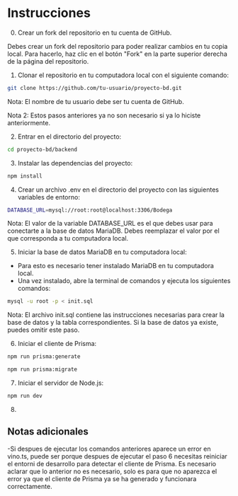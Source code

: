 # Instrucciones

0. Crear un fork del repositorio en tu cuenta de GitHub.

Debes crear un fork del repositorio para poder realizar cambios en tu copia local. Para hacerlo, haz clic en el botón "Fork" en la parte superior derecha de la página del repositorio.


1. Clonar el repositorio en tu computadora local con el siguiente comando:

```bash
git clone https://github.com/tu-usuario/proyecto-bd.git
```

Nota: El nombre de tu usuario debe ser tu cuenta de GitHub.

Nota 2: Estos pasos anteriores ya no son necesario si ya lo hiciste anteriormente.

2. Entrar en el directorio del proyecto:

```bash
cd proyecto-bd/backend
```

3. Instalar las dependencias del proyecto:

```bash
npm install
```


4. Crear un archivo .env en el directorio del proyecto con las siguientes variables de entorno:

```bash
DATABASE_URL=mysql://root:root@localhost:3306/Bodega
```
Nota: El valor de la variable DATABASE_URL es el que debes usar para conectarte a la base de datos MariaDB. Debes reemplazar el valor por el que corresponda a tu computadora local.

5. Iniciar la base de datos MariaDB en tu computadora local:

- Para esto es necesario tener instalado MariaDB en tu computadora local.
- Una vez instalado, abre la terminal de comandos y ejecuta los siguientes comandos:

```bash
mysql -u root -p < init.sql
```

Nota: El archivo init.sql contiene las instrucciones necesarias para crear la base de datos y la tabla correspondientes. Si la base de datos ya existe, puedes omitir este paso.


6. Iniciar el cliente de Prisma:

```bash
npm run prisma:generate
```
```bash
npm run prisma:migrate
```


7. Iniciar el servidor de Node.js:

```bash
npm run dev
```


8.


## Notas adicionales

-Si despues de ejecutar los comandos anteriores aparece un error en vino.ts, puede ser porque despues de ejecutar el paso 6 necesitas reiniciar el entorni de desarrollo para detectar el cliente de Prisma. Es necesario aclarar que lo anterior no es necesario, solo es para que no aparezca el error ya que el cliente de Prisma ya se ha generado y funcionara correctamente.